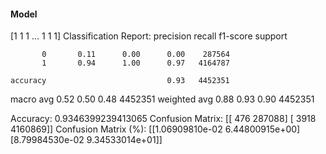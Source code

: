 #### Model
[1 1 1 ... 1 1 1]
Classification Report:
              precision    recall  f1-score   support

           0       0.11      0.00      0.00    287564
           1       0.94      1.00      0.97   4164787

    accuracy                           0.93   4452351
   macro avg       0.52      0.50      0.48   4452351
weighted avg       0.88      0.93      0.90   4452351

Accuracy: 0.9346399239413065
Confusion Matrix:
[[    476  287088]
 [   3918 4160869]]
Confusion Matrix (%):
[[1.06909810e-02 6.44800915e+00]
 [8.79984530e-02 9.34533014e+01]]
